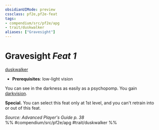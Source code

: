 ```yaml
---
obsidianUIMode: preview
cssclass: pf2e,pf2e-feat
tags:
- compendium/src/pf2e/apg
- trait/duskwalker
aliases: ["Gravesight"]
---
```

# Gravesight  *Feat 1*  
[duskwalker](../../rules/traits/duskwalker-apg.md)  

- **Prerequisites**: low-light vision

You can see in the darkness as easily as a psychopomp. You gain [darkvision](../../rules/abilities/darkvision.md).

**Special.** You can select this feat only at 1st level, and you can't retrain into or out of this feat.

*Source: Advanced Player's Guide p. 38*  
%% #compendium/src/pf2e/apg #trait/duskwalker %%